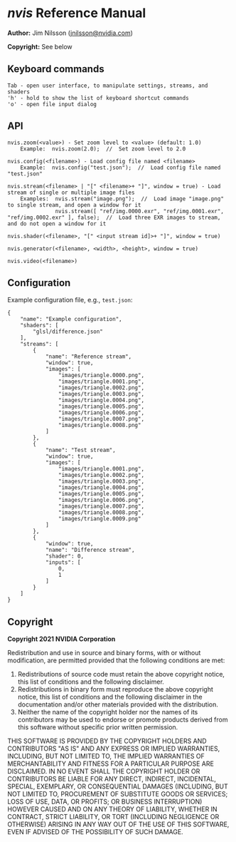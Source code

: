 # *nvis* Reference Manual

**Author:** Jim Nilsson (jnilsson@nvidia.com)

**Copyright:** See below

## Keyboard commands

```
Tab - open user interface, to manipulate settings, streams, and shaders
'h' - hold to show the list of keyboard shortcut commands
'o' - open file input dialog
```

## API

```
nvis.zoom(<value>) - Set zoom level to <value> (default: 1.0)
    Example:  nvis.zoom(2.0);  //  Set zoom level to 2.0

nvis.config(<filename>) - Load config file named <filename>
    Example:  nvis.config("test.json");  //  Load config file named "test.json"

nvis.stream(<filename> | "[" <filename>+ "]", window = true) - Load stream of single or multiple image files
    Examples:  nvis.stream("image.png");  //  Load image "image.png" to single stream, and open a window for it
               nvis.stream([ "ref/img.0000.exr", "ref/img.0001.exr", "ref/img.0002.exr" ], false);  //  Load three EXR images to stream, and do not open a window for it

nvis.shader(<filename>, "[" <input stream id]>+ "]", window = true)

nvis.generator(<filename>, <width>, <height>, window = true)

nvis.video(<filename>)
```

## Configuration

Example configuration file, e.g., `test.json`:
```
{
    "name": "Example configuration",
    "shaders": [
        "glsl/difference.json"
    ],
    "streams": [
        {
            "name": "Reference stream",
            "window": true,
            "images": [
                "images/triangle.0000.png",
                "images/triangle.0001.png",
                "images/triangle.0002.png",
                "images/triangle.0003.png",
                "images/triangle.0004.png",
                "images/triangle.0005.png",
                "images/triangle.0006.png",
                "images/triangle.0007.png",
                "images/triangle.0008.png"
            ]
        },
        {
            "name": "Test stream",
            "window": true,
            "images": [
                "images/triangle.0001.png",
                "images/triangle.0002.png",
                "images/triangle.0003.png",
                "images/triangle.0004.png",
                "images/triangle.0005.png",
                "images/triangle.0006.png",
                "images/triangle.0007.png",
                "images/triangle.0008.png",
                "images/triangle.0009.png"
            ]
        },
        {
            "window": true,
            "name": "Difference stream",
            "shader": 0,
            "inputs": [
                0,
                1
            ]
        }
    ]
}
```


## Copyright

**Copyright 2021 NVIDIA Corporation**

Redistribution and use in source and binary forms, with or without modification, are permitted provided that the following conditions are met:

1. Redistributions of source code must retain the above copyright notice, this list of conditions and the following disclaimer.
2. Redistributions in binary form must reproduce the above copyright notice, this list of conditions and the following disclaimer in the documentation and/or other materials provided with the distribution.
3. Neither the name of the copyright holder nor the names of its contributors may be used to endorse or promote products derived from this software without specific prior written permission.

THIS SOFTWARE IS PROVIDED BY THE COPYRIGHT HOLDERS AND CONTRIBUTORS "AS IS" AND ANY EXPRESS OR IMPLIED WARRANTIES, INCLUDING, BUT NOT LIMITED TO, THE IMPLIED WARRANTIES OF MERCHANTABILITY AND FITNESS FOR A PARTICULAR PURPOSE ARE DISCLAIMED. IN NO EVENT SHALL THE COPYRIGHT HOLDER OR CONTRIBUTORS BE LIABLE FOR ANY DIRECT, INDIRECT, INCIDENTAL, SPECIAL, EXEMPLARY, OR CONSEQUENTIAL DAMAGES (INCLUDING, BUT NOT LIMITED TO, PROCUREMENT OF SUBSTITUTE GOODS OR SERVICES; LOSS OF USE, DATA, OR PROFITS; OR BUSINESS INTERRUPTION) HOWEVER CAUSED AND ON ANY THEORY OF LIABILITY, WHETHER IN CONTRACT, STRICT LIABILITY, OR TORT (INCLUDING NEGLIGENCE OR OTHERWISE) ARISING IN ANY WAY OUT OF THE USE OF THIS SOFTWARE, EVEN IF ADVISED OF THE POSSIBILITY OF SUCH DAMAGE.
